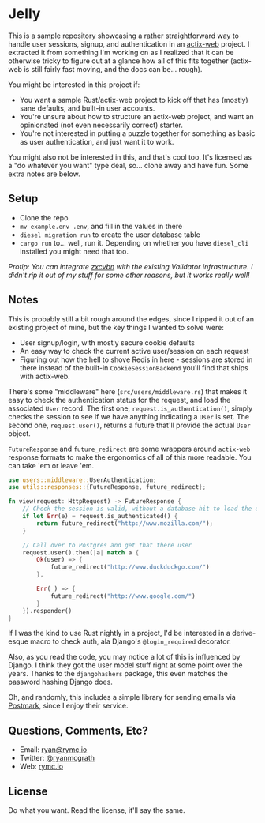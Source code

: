 # Jelly
This is a sample repository showcasing a rather straightforward way to handle user sessions, signup, and authentication in an [actix-web](https://actix.rs) project. I extracted it from something I'm working on as I realized that it can be otherwise tricky to figure out at a glance how all of this fits together (actix-web is still fairly fast moving, and the docs can be... rough).

You might be interested in this project if:

- You want a sample Rust/actix-web project to kick off that has (mostly) sane defaults, and built-in user accounts.
- You're unsure about how to structure an actix-web project, and want an opinionated (not even necessarily correct) starter.
- You're not interested in putting a puzzle together for something as basic as user authentication, and just want it to work.

You might also not be interested in this, and that's cool too. It's licensed as a "do whatever you want" type deal, so... clone away and have fun. Some extra notes are below.

## Setup
- Clone the repo
- `mv example.env .env`, and fill in the values in there
- `diesel migration run` to create the user database table
- `cargo run` to... well, run it. Depending on whether you have `diesel_cli` installed you might need that too.

_Protip: You can integrate [zxcvbn](https://github.com/shssoichiro/zxcvbn-rs) with the existing Validator infrastructure. I didn't rip it out of my stuff for some other reasons, but it works really well!_

## Notes
This is probably still a bit rough around the edges, since I ripped it out of an existing project of mine, but the key things I wanted to solve were:

- User signup/login, with mostly secure cookie defaults
- An easy way to check the current active user/session on each request
- Figuring out how the hell to shove Redis in here - sessions are stored in there instead of the built-in `CookieSessionBackend` you'll find that ships with actix-web.

There's some "middleware" here (`src/users/middleware.rs`) that makes it easy to check the authentication status for the request, and load the associated `User` record. The first one, `request.is_authentication()`, simply checks the session to see if we have anything indicating a `User` is set. The second one, `request.user()`, returns a future that'll provide the actual `User` object.

`FutureResponse` and `future_redirect` are some wrappers around `actix-web` response formats to make the ergonomics of all of this more readable. You can take 'em or leave 'em.

``` rust
use users::middleware::UserAuthentication;
use utils::responses::{FutureResponse, future_redirect};

fn view(request: HttpRequest) -> FutureResponse {
    // Check the session is valid, without a database hit to load the user
    if let Err(e) = request.is_authenticated() {
        return future_redirect("http://www.mozilla.com/");
    }

    // Call over to Postgres and get that there user
    request.user().then(|a| match a {
        Ok(user) => {
            future_redirect("http://www.duckduckgo.com/")
        },

        Err(_) => {
            future_redirect("http://www.google.com/")
        }
    }).responder()
}
```

If I was the kind to use Rust nightly in a project, I'd be interested in a derive-esque macro to check auth, ala Django's `@login_required` decorator.

Also, as you read the code, you may notice a lot of this is influenced by Django. I think they got the user model stuff right at some point over the years. Thanks to the `djangohashers` package, this even matches the password hashing Django does.

Oh, and randomly, this includes a simple library for sending emails via [Postmark](https://postmarkapp.com/), since I enjoy their service.

## Questions, Comments, Etc?
- Email: [ryan@rymc.io](mailto:ryan@rymc.io)
- Twitter: [@ryanmcgrath](https://twitter.com/ryanmcgrath/)
- Web: [rymc.io](https://rymc.io/)

## License
Do what you want. Read the license, it'll say the same.
